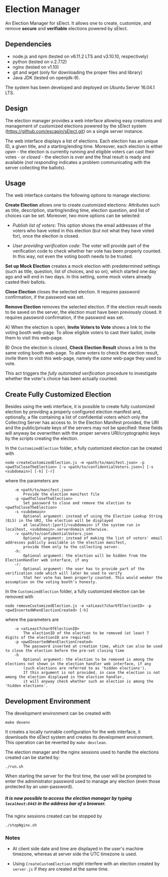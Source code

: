 # Election Manager

An Election Manager for sElect.  It allows one to create, customize, and
remove **secure** and **verifiable** elections powered by sElect.


## Dependencies

* node.js and npm (tested on v6.11.2 LTS and v3.10.10, respectively)
* python (tested on v.2.7.12)
* nginx (tested on v1.10)
* git and wget (only for downloading the proper files and library)
* Java JDK (tested on openjdk-9).


The system has been developed and deployed on Ubuntu Server 16.04.1 LTS.


## Design

The election manager provides a web interface allowing easy
creations and management of customized elections powered by the sElect
system (https://github.com/escapin/sElect.git) on a single server
instance.

The web interface displays a list of elections. Each election has an
unique ID, a given title, and a starting/ending time. Moreover, each
election is either *open* - the election is currently running and
eligible voters can cast their votes - or *closed* - the election is
over and the final result is ready and available (*not responding*
indicates a problem communicating with the server collecting the
ballots).


## Usage

The web interface contains the following options to manage elections:

**Create Election** allows one to create customized elections: Attributes 
such as title, description, starting/ending time, election question, 
and list of choices can be set. Moreover, two more options can be selected:

* _Publish list of voters_: This option shows the email addresses of
  the voters who have voted in this election (but not what they have voted
  for), once the election is closed.
 
* _User providing verification code_: The voter will provide part of 
  the verification code to check whether her vote has been properly 
  counted. In this way, not even the voting booth needs to be trusted. 

**Set up Mock Election** creates a mock election with predetermined settings
(such as title, question, list of choices, and so on), which started one day ago
and will end in two days. In this setting, some mock voters already casted their ballots.

**Close Election** closes the selected election. It requires password 
confirmation, if the password was set.

**Remove Election** removes the selected election. If the election result needs 
to be saved on the server, the election must have been previously closed. 
It requires password confirmation, if the password was set.

A) When the election is open, **Invite Voters to Vote** shows a link to the 
voting booth web-page. To allow eligible voters to cast their ballot, invite them 
to visit this web-page.

B) Once the election is closed, **Check Election Result** shows a link to the same 
voting booth web-page. To allow voters to check the election result, invite them to 
visit this web-page, namely the _same_ web-page they used to vote.


This act triggers the *fully automated verification* procedure to investigate whether the 
voter's choice has been actually counted.


## Create Fully Customized Election

Besides using the web interface, it is possible to create fully
customized election by providing a properly configured election manifest
and, optionally, a file containing a list of confidential voters which
only the Collecting Server has access to.  In the Election Manifest
provided, the URI and the public/private keys of the servers may not be
specified: these fields will anyway be overwritten with the proper
servers URI/cryptographic keys by the scripts creating the election.

In the `CustomizedElection` folder, a fully customized election can be created with

```
node createCustomizedElection.js -m <path/to/manifest.json> -p <pwdToCloseTheElection> [-v <path/to/confidentialVoters.json>] [-s <subdomain>] [-h] [-r]
```
where the parameters are
```
	-m <path/to/manifest.json>
	    Provide the election manifest file
	-p <pwdToCloseTheElection>
		Set password to close and remove the election to <pwdToCloseTheElection>
	-s <subdomain>
		Optional argument: instead of using the Election Lookup String (ELS) in the URI, the election will be displayed 
		at localhost:[port]/<subdomain> if the system run in localhost, <subdomain>.serverdomain otherwise.
	-v <path/to/confidentialVoters.json 
		Optional argument: instead of making the list of voters' email addresses publicly available in the election manifest, 
		provide them only to the collecting server.
	-h: 
		Optional argument: the election will be hidden from the ElectionHandler web interface, if any
	-r: 
		Optional argument: the user has to provide part of the verification code which will later be used to verify 
		that her vote has been properly counted. This would weaker the assumption on the voting booth's honesty.
```

In the `CustomizedElection` folder, a fully customized election can be removed with

```
node removeCustomizedElection.js -e <atLeast7charOfElectionID> -p <pwdInsertedWhenElectionCreated> [-h]
```
where the parameters are
```
	-e <atLeast7charOfElectionID>
	    The electionID of the election to be removed (at least 7 digits of the electionID are required)
	-p <pwdInsertedWhenElectionCreated>
	    The password inserted at creation time, which can also be used to close the election before the pre-set closing time
	-h 
	    Optional argument: the election to be removed is among the elections not shown in the election handler web interface, if any
	    (such elections are referred to as 'hidden elections').
	    If this argument is not provided, in case the election is not among the election displayed in the election handler, 
	    it will anyway check whether such an election is among the 'hidden elections'.
```

## Development Environment

The development environment can be created with

```
make devenv
```

It creates a locally runnable configuration for the
web interface, it downloads the sElect system and creates its
development environment. This operation can be reverted by
`make devclean`.


The election manager and the nginx sessions used to handle the elections 
created can be started by:

```
./run.sh
```

When starting the server for the first time, the user will be prompted
to enter the administrator password used to manage any election (even
those protected by an user-password).


##### It is now possible to access the election manager by typing ``localhost:8443`` in the address bar of a browser.


The nginx sessions created can be stopped by

```
./stopNginx.sh
```

### Notes

* At client side date and time are displayed in the user's machine 
  timezone, whereas at server side the UTC timezone is used.

* Using `CreateCustomElection` might interfere with an election created 
  by `server.js` if they are created at the same time.
